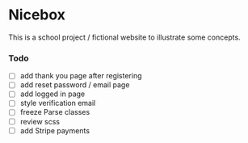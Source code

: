 Nicebox
=======

This is a school project / fictional website to illustrate some concepts. 

### Todo
- [ ] add thank you page after registering
- [ ] add reset password / email page
- [ ] add logged in page
- [ ] style verification email
- [ ] freeze Parse classes
- [ ] review scss
- [ ] add Stripe payments
